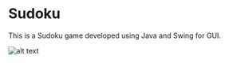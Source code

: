 # Sudoku

This is a Sudoku game developed using Java and Swing for GUI.

![alt text](https://github.com/aishwarya524/Sudoku/sudoku%20screenshot.JPG)
